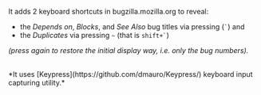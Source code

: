 It adds 2 keyboard shortcuts in bugzilla.mozilla.org to reveal:

- the *Depends on*, *Blocks*, and *See Also* bug titles via pressing (<code>\`</code>) and  
- the *Duplicates* via pressing `~` (that is <code>shift+`</code>)

*(press again to restore the initial display way, i.e. only the bug numbers).*

<br>
*It uses [Keypress](https://github.com/dmauro/Keypress/) keyboard input capturing utility.*